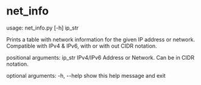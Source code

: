# net_info

usage: net_info.py [-h] ip_str

Prints a table with network information for the given IP address or network.
Compatible with IPv4 & IPv6, with or with out CIDR notation.

positional arguments:
  ip_str      IPv4/IPv6 Address or Network. Can be in CIDR notation.

optional arguments:
  -h, --help  show this help message and exit